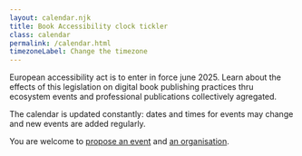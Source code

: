 ```yaml
---
layout: calendar.njk
title: Book Accessibility clock tickler 
class: calendar
permalink: /calendar.html
timezoneLabel: Change the timezone
---
```

<p class="intro">European accessibility act is to enter in force june 2025. Learn about the effects of this legislation on digital book publishing practices thru ecosystem events and professional publications collectively agregated.</p>


<p class="intro">The calendar is updated constantly: dates and times for events may change and new events are added regularly. </p>
<p>You are welcome to <a class="" href="form.html">propose an event</a> and <a class="" href="participant.html">an organisation</a>.</p>